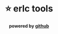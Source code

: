 <h1 align="center">⭐ erlc tools</h1>

<p align="center"><strong>powered by <a href="github.com">github</a></strong></p>

